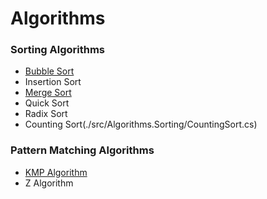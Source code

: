 # Algorithms

### Sorting Algorithms

* [Bubble Sort](./src/Algorithms.Sorting/BubbleSort)
* Insertion Sort
* [Merge Sort](./src/Algorithms.Sorting/MergeSort.cs)
* Quick Sort
* Radix Sort
* Counting Sort(./src/Algorithms.Sorting/CountingSort.cs)

### Pattern Matching Algorithms

* [KMP Algorithm](./src/Algorithms.PatternMatching/KmpAlgorithm)
* Z Algorithm

